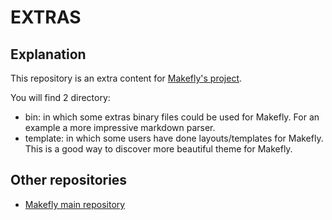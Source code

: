 # EXTRAS

## Explanation

This repository is an extra content for [Makefly's project](http://makefly.e-mergence.org "Go to official Makefly's website").

You will find 2 directory:

  * bin: in which some extras binary files could be used for Makefly. For an example a more impressive markdown parser.
  * template: in which some users have done layouts/templates for Makefly. This is a good way to discover more beautiful theme for Makefly.

## Other repositories

  * [Makefly main repository](https://github.com/blankoworld/makefly/ "Discover Makefly on Github")


